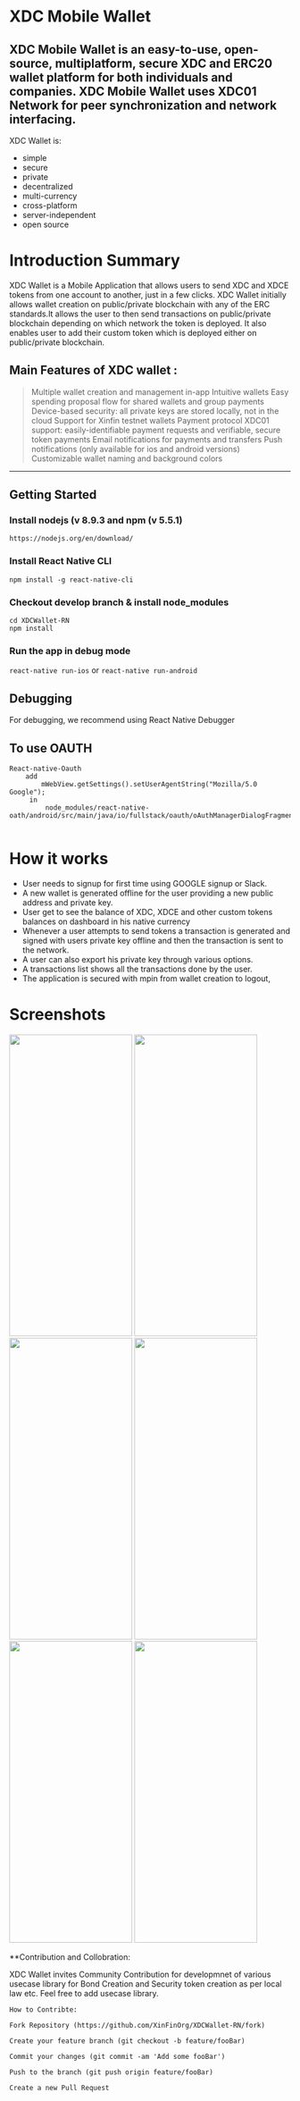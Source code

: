 
       
       
# XDC Mobile Wallet

## XDC Mobile Wallet is an easy-to-use, open-source, multiplatform, secure XDC and ERC20 wallet platform for both individuals and companies. XDC Mobile Wallet uses XDC01 Network for peer synchronization and network interfacing.

XDC Wallet is:

* simple
* secure
* private
* decentralized
* multi-currency
* cross-platform
* server-independent
* open source


# Introduction Summary

XDC Wallet is a Mobile Application that allows users to send XDC and XDCE tokens from one account to another, just in a few clicks. XDC Wallet initially allows wallet creation on public/private blockchain with any of the ERC standards.It allows the user to then send transactions on public/private blockchain depending on which network the token is deployed. It also enables user to add their custom token which is deployed either on public/private blockchain.

## Main Features of XDC wallet :

> Multiple wallet creation and management in-app
> Intuitive wallets
> Easy spending proposal flow for shared wallets and group payments
> Device-based security: all private keys are stored locally, not in the cloud
> Support for Xinfin testnet wallets
> Payment protocol XDC01 support: easily-identifiable payment requests and verifiable, secure token payments
> Email notifications for payments and transfers
> Push notifications (only available for ios and android versions)
> Customizable wallet naming and background colors

---

## Getting Started

### Install nodejs (v 8.9.3 and npm (v 5.5.1)

    https://nodejs.org/en/download/

### Install React Native CLI

    npm install -g react-native-cli
    
 ### Checkout develop branch & install node_modules

    cd XDCWallet-RN
    npm install

### Run the app in debug mode

`react-native run-ios` or `react-native run-android`

## Debugging

For debugging, we recommend using React Native Debugger

## To use OAUTH

```
React-native-Oauth
    add 
        mWebView.getSettings().setUserAgentString("Mozilla/5.0 Google");
     in
         node_modules/react-native-oath/android/src/main/java/io/fullstack/oauth/oAuthManagerDialogFragment.java
         
 ```


# How it works

* User needs to signup for first time using GOOGLE signup or Slack.
* A new wallet is generated offline for the user providing a new public address and private key.
* User get to see the balance of XDC, XDCE and other custom tokens balances on dashboard in his native currency
* Whenever a user attempts to send tokens a transaction is generated and signed with users private key offline and then the transaction is sent to the network.
* A user can also export his private key through various options.
* A transactions list shows all the transactions done by the user.
* The application is secured with mpin from wallet creation to logout,

# Screenshots

<img width="220" height="540" src="https://github.com/XinFinOrg/XDC-Mobile-Wallet/blob/master/screenshots/signup.jpeg"> 
<img width="220" height="540" src="https://github.com/XinFinOrg/XDC-Mobile-Wallet/blob/master/screenshots/mpin.jpeg">
<img width="220" height="540" src="https://github.com/XinFinOrg/XDC-Mobile-Wallet/blob/master/screenshots/Dashboard.jpeg">
<img width="220" height="540" src="https://github.com/XinFinOrg/XDC-Mobile-Wallet/blob/master/screenshots/drawer.jpeg">
<img width="220" height="540" src="https://github.com/XinFinOrg/XDC-Mobile-Wallet/blob/master/screenshots/send.jpeg">
<img width="220" height="540" src="https://github.com/XinFinOrg/XDC-Mobile-Wallet/blob/master/screenshots/addtoken.jpeg">




**Contribution and Collobration: 

XDC Wallet invites Community Contribution for developmnet of various usecase library for Bond Creation and Security token creation as per local law etc. Feel free to add usecase library.   

    How to Contribte: 
    
    Fork Repository (https://github.com/XinFinOrg/XDCWallet-RN/fork)
    
    Create your feature branch (git checkout -b feature/fooBar)
    
    Commit your changes (git commit -am 'Add some fooBar')
    
    Push to the branch (git push origin feature/fooBar)
    
    Create a new Pull Request

